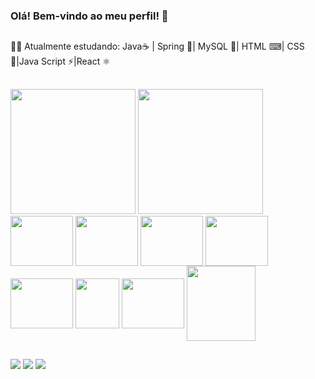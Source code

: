 ### Olá! Bem-vindo ao meu perfil! 💬
##
👨‍💻 Atualmente estudando: Java☕ | Spring 🍃| MySQL 🐬| HTML ⌨| CSS 🎨|Java Script ⚡|React ⚛️ 
##

<img height="200em" src="https://github-readme-stats.vercel.app/api?username=viniciuslopes98&show_icons=true&theme=dracula&include_all_commits=true&count_private=true"/>
<img height="200em" src="https://github-readme-stats.vercel.app/api/top-langs/?username=viniciuslopes98&layout=compact&langs_count=7&theme=dracula"/>
<div style="display: inline_block">
<img align="center" alt="" height="80" width="100" src="https://cdn.jsdelivr.net/gh/devicons/devicon/icons/java/java-original-wordmark.svg">
<img align="center" alt="" height="80" width="100" src="https://cdn.jsdelivr.net/gh/devicons/devicon/icons/spring/spring-original-wordmark.svg">
<img align="center" alt="" height="80" width="100" src="https://cdn.jsdelivr.net/gh/devicons/devicon/icons/mysql/mysql-original-wordmark.svg">
<img align="center" alt="" height="80" width="100" src="https://cdn.jsdelivr.net/gh/devicons/devicon/icons/html5/html5-original-wordmark.svg">
<img align="center" alt="" height="80" width="100" src="https://cdn.jsdelivr.net/gh/devicons/devicon/icons/css3/css3-original-wordmark.svg">
<img align="center" alt="" height="80" width="70" src="https://cdn.jsdelivr.net/gh/devicons/devicon/icons/javascript/javascript-original.svg">
<img align="center" alt="" height="80" width="100" src="https://cdn.jsdelivr.net/gh/devicons/devicon/icons/react/react-original-wordmark.svg">
<img align="center" alt="" height="120" width="110" src="https://user-images.githubusercontent.com/105940878/186555555-c774e862-0624-4294-8d2a-e11ca513f705.gif">
</div>


##

<div>
  <a href="https://instagram.com/zm1hawk" target="_blank"><img src="https://img.shields.io/badge/-Instagram-%23E4405F?style=for-the-badge&logo=instagram&logoColor=white" target="_blank"></a>
  <a href = "mailto:contatovinicius6.lopes6@gmail.com"><img src="https://img.shields.io/badge/-Gmail-%23333?style=for-the-badge&logo=gmail&logoColor=white" target="_blank"></a>
  <a href="https://www.linkedin.com/in/vinicius-l-4181b9ba/" target="_blank"><img src="https://img.shields.io/badge/-LinkedIn-%230077B5?style=for-the-badge&logo=linkedin&logoColor=white" target="_blank"></a>             
 </div>
 

        


     
          
          
